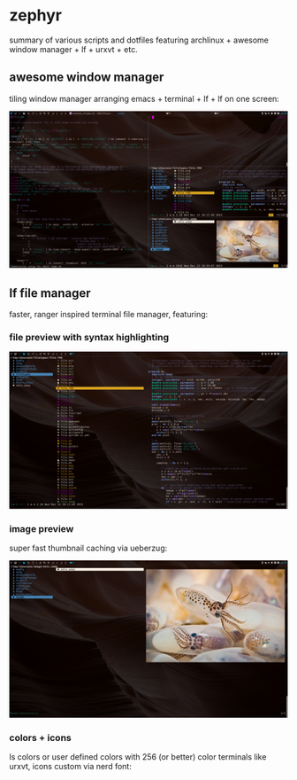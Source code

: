 # zephyr

summary of various scripts and dotfiles featuring archlinux + awesome
window manager + lf + urxvt + etc.


## awesome window manager

tiling window manager arranging emacs + terminal + lf + lf on one
screen:

![awesome](.colibri/screens/awesome.png)


## lf file manager
faster, ranger inspired terminal file manager, featuring:


### file preview with syntax highlighting

![lf](.colibri/screens/lf.png)


### image preview

super fast thumbnail caching via ueberzug:

![image](.colibri/screens/image.png)


### colors + icons

ls colors or user defined colors with 256 (or better) color terminals
like urxvt, icons custom via nerd font:
